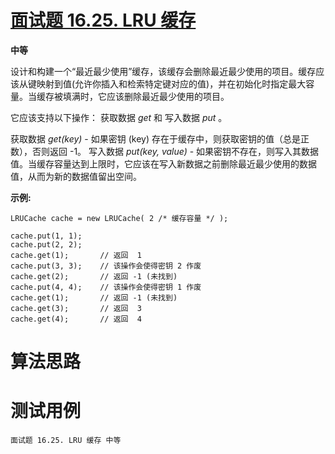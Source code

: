 # [面试题 16.25. LRU 缓存][cnTitle]

**中等**

设计和构建一个“最近最少使用”缓存，该缓存会删除最近最少使用的项目。缓存应该从键映射到值(允许你插入和检索特定键对应的值)，并在初始化时指定最大容量。当缓存被填满时，它应该删除最近最少使用的项目。

它应该支持以下操作： 获取数据  *get*  和 写入数据  *put*  。

获取数据  *get(key)*  - 如果密钥 (key) 存在于缓存中，则获取密钥的值（总是正数），否则返回 -1。 写入数据  *put(key, value)*  - 如果密钥不存在，则写入其数据值。当缓存容量达到上限时，它应该在写入新数据之前删除最近最少使用的数据值，从而为新的数据值留出空间。

**示例:** 

```
LRUCache cache = new LRUCache( 2 /* 缓存容量 */ );

cache.put(1, 1);
cache.put(2, 2);
cache.get(1);       // 返回  1
cache.put(3, 3);    // 该操作会使得密钥 2 作废
cache.get(2);       // 返回 -1 (未找到)
cache.put(4, 4);    // 该操作会使得密钥 1 作废
cache.get(1);       // 返回 -1 (未找到)
cache.get(3);       // 返回  3
cache.get(4);       // 返回  4

```




# 算法思路

# 测试用例
```
面试题 16.25. LRU 缓存 中等
```

[cnTitle]: https://leetcode-cn.com/problems/lru-cache-lcci/
